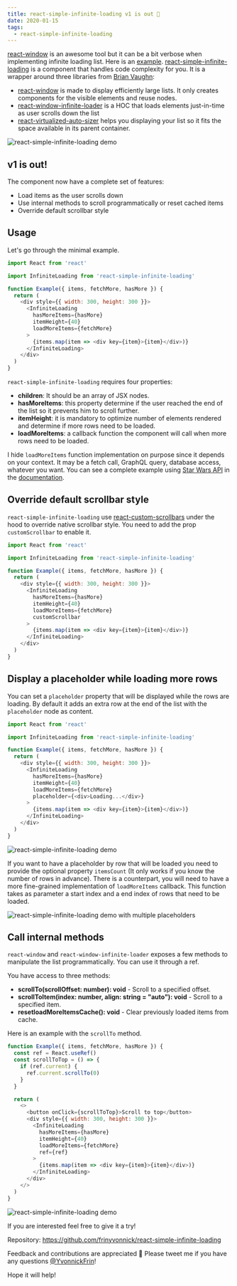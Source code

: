 ```yaml
---
title: react-simple-infinite-loading v1 is out 🎉
date: 2020-01-15
tags: 
  - react-simple-infinite-loading
---
```


[react-window](https://github.com/bvaughn/react-window) is an awesome tool but it can be a bit verbose when implementing infinite loading list. Here is an [example](https://codesandbox.io/s/x70ly749rq). [react-simple-infinite-loading](https://github.com/frinyvonnick/react-simple-infinite-loading) is a component that handles code complexity for you. It is a wrapper around three libraries from [Brian Vaughn](https://github.com/bvaughn):

- [react-window](https://github.com/bvaughn/react-window) is made to display efficiently large lists. It only creates components for the visible elements and reuse nodes.
- [react-window-infinite-loader](https://github.com/bvaughn/react-window-infinite-loader/) is a HOC that loads elements just-in-time as user scrolls down the list
- [react-virtualized-auto-sizer](https://github.com/bvaughn/react-virtualized-auto-sizer/) helps you displaying your list so it fits the space available in its parent container.

![react-simple-infinite-loading demo](/images/react-simple-infinite-loading.gif)

## v1 is out!

The component now have a complete set of features:

- Load items as the user scrolls down
- Use internal methods to scroll programmatically or reset cached items
- Override default scrollbar style

## Usage

Let's go through the minimal example.

```js
import React from 'react'

import InfiniteLoading from 'react-simple-infinite-loading'

function Example({ items, fetchMore, hasMore }) {
  return (
    <div style={{ width: 300, height: 300 }}>
      <InfiniteLoading
        hasMoreItems={hasMore}
        itemHeight={40}
        loadMoreItems={fetchMore}
      >
        {items.map(item => <div key={item}>{item}</div>)}
      </InfiniteLoading>
    </div>
  )
}
```

`react-simple-infinite-loading` requires four properties:

- **children**: It should be an array of JSX nodes.
- **hasMoreItems**: this property determine if the user reached the end of the list so it prevents him to scroll further.
- **itemHeight**: it is mandatory to optimize number of elements rendered and determine if more rows need to be loaded.
- **loadMoreItems**: a callback function the component will call when more rows need to be loaded.

I hide `loadMoreItems` function implementation on purpose since it depends on your context. It may be a fetch call, GraphQL query, database access, whatever you want. You can see a complete example using [Star Wars API](https://swapi.co/) in the [documentation](https://github.com/frinyvonnick/react-simple-infinite-loading/tree/master/example).

## Override default scrollbar style

`react-simple-infinite-loading` use [react-custom-scrollbars](https://github.com/malte-wessel/react-custom-scrollbars) under the hood to override native scrollbar style. You need to add the prop `customScrollbar` to enable it.

```js
import React from 'react'

import InfiniteLoading from 'react-simple-infinite-loading'

function Example({ items, fetchMore, hasMore }) {
  return (
    <div style={{ width: 300, height: 300 }}>
      <InfiniteLoading
        hasMoreItems={hasMore}
        itemHeight={40}
        loadMoreItems={fetchMore}
        customScrollbar
      >
        {items.map(item => <div key={item}>{item}</div>)}
      </InfiniteLoading>
    </div>
  )
}
```

## Display a placeholder while loading more rows

You can set a `placeholder` property that will be displayed while the rows are loading. By default it adds an extra row at the end of the list with the `placeholder` node as content.

```js
import React from 'react'

import InfiniteLoading from 'react-simple-infinite-loading'

function Example({ items, fetchMore, hasMore }) {
  return (
    <div style={{ width: 300, height: 300 }}>
      <InfiniteLoading
        hasMoreItems={hasMore}
        itemHeight={40}
        loadMoreItems={fetchMore}
        placeholder={<div>Loading...</div>}
      >
        {items.map(item => <div key={item}>{item}</div>)}
      </InfiniteLoading>
    </div>
  )
}
```

![react-simple-infinite-loading demo](/images/react-simple-infinite-loading.gif)

If you want to have a placeholder by row that will be loaded you need to provide the optional property `itemsCount` (It only works if you know the number of rows in advance). There is a counterpart, you will need to have a more fine-grained implementation of `loadMoreItems` callback. This function takes as parameter a start index and a end index of rows that need to be loaded.

![react-simple-infinite-loading demo with multiple placeholders](/images/react-simple-infinite-loading-placeholder.gif)

## Call internal methods

`react-window` and `react-window-infinite-loader` exposes a few methods to manipulate the list programmatically. You can use it through a ref.

You have access to three methods:

- **scrollTo(scrollOffset: number): void** - Scroll to a specified offset.
- **scrollToItem(index: number, align: string = "auto"): void** - Scroll to a specified item. 
- **resetloadMoreItemsCache(): void** - Clear previously loaded items from cache.

Here is an example with the `scrollTo` method.

```js
function Example({ items, fetchMore, hasMore }) {
  const ref = React.useRef()
  const scrollToTop = () => {
    if (ref.current) {
      ref.current.scrollTo(0)
    }
  }

  return (
    <>
      <button onClick={scrollToTop}>Scroll to top</button>
      <div style={{ width: 300, height: 300 }}>
        <InfiniteLoading
          hasMoreItems={hasMore}
          itemHeight={40}
          loadMoreItems={fetchMore}
          ref={ref}
        >
          {items.map(item => <div key={item}>{item}</div>)}
        </InfiniteLoading>
      </div>
    </>
  )
}
```

![react-simple-infinite-loading demo](/images/react-simple-infinite-loading-scroll-top.gif)

If you are interested feel free to give it a try!

Repository: https://github.com/frinyvonnick/react-simple-infinite-loading

Feedback and contributions are appreciated 🙏 Please tweet me if you have any questions [@YvonnickFrin](https://twitter.com/YvonnickFrin)!

Hope it will help!
